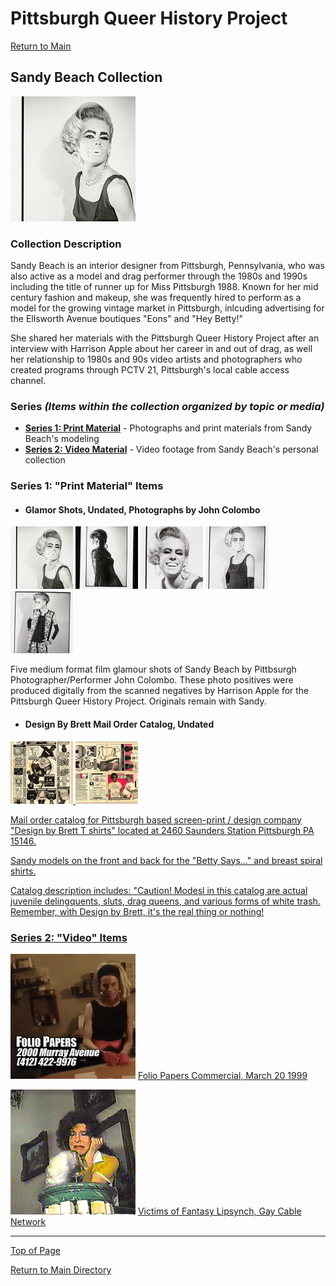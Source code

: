 # Pittsburgh Queer History Project

[Return to Main](../../README.md)

## Sandy Beach Collection

[![black and white photograph of a drag queen in a vintage silk sleeveless blouse](/collections/Sandy-Beach-Collection/image-files/Series-1/glamor1thumb.jpg)](./Sandy-Beach-Description.md)

### Collection Description
Sandy Beach is an interior designer from Pittsburgh, Pennsylvania, who was also active as a model and drag performer through the 1980s and 1990s including the title of runner up for Miss Pittsburgh 1988. Known for her mid century fashion and makeup, she was frequently hired to perform as a model for the growing vintage market in Pittsburgh, inlcuding advertising for the Ellsworth Avenue boutiques "Eons" and "Hey Betty!"

She shared her materials with the Pittsburgh Queer History Project after an interview with Harrison Apple about her career in and out of drag, as well her relationship to 1980s and 90s video artists and photographers who created programs through PCTV 21, Pittsburgh's local cable access channel. 

### Series *(Items within the collection organized by topic or media)*
- [**Series 1: Print Material**](#series-1-print-material-items) - Photographs and print materials from Sandy Beach's modeling
- [**Series 2: Video Material**](#series-2-video-items) - Video footage from Sandy Beach's personal collection

### Series 1: "Print Material" Items
- #### Glamor Shots, Undated, Photographs by John Colombo
<p float="left">
  <a href="/collections/Sandy-Beach-Collection/image-files/Series-1/glamor1.jpg"/><img src="/collections/Sandy-Beach-Collection/image-files/Series-1/glamor1thumb.jpg" width="100" /></a>
  <a href="/collections/Sandy-Beach-Collection/image-files/Series-1/glamor2.jpg"/><img src="/collections/Sandy-Beach-Collection/image-files/Series-1/glamor2thumb.jpg" width="100" /></a>
  <a href="/collections/Sandy-Beach-Collection/image-files/Series-1/glamor3.jpg"/><img src="/collections/Sandy-Beach-Collection/image-files/Series-1/glamor3thumb.jpg" width="100" /></a>
  <a href="/collections/Sandy-Beach-Collection/image-files/Series-1/glamor4.jpg"/><img src="/collections/Sandy-Beach-Collection/image-files/Series-1/glamor4thumb.jpg" width="100" /></a>
  <a href="/collections/Sandy-Beach-Collection/image-files/Series-1/glamor5.jpg"/><img src="/collections/Sandy-Beach-Collection/image-files/Series-1/glamor5thumb.jpg" width="100" /></a>
</p>

Five medium format film glamour shots of Sandy Beach by Pittbsurgh Photographer/Performer John Colombo. These photo positives were produced digitally from the scanned negatives by Harrison Apple for the Pittsburgh Queer History Project. Originals remain with Sandy.

- #### Design By Brett Mail Order Catalog, Undated
<p float="left">
  <a href="/collections/Sandy-Beach-Collection/image-files/Series-1/bretdesign.jpg"/><img src="/collections/Sandy-Beach-Collection/image-files/Series-1/bretdesign1thumb.jpg" width="100" />
  <a href="/collections/Sandy-Beach-Collection/image-files/Series-1/bretdesign2.jpg"/><img src="/collections/Sandy-Beach-Collection/image-files/Series-1/bretdesign2thumb.jpg" width="100" />
</p>
Mail order catalog for Pittsburgh based screen-print / design company "Design by Brett T shirts" located at 2460 Saunders Station Pittsburgh PA 15146.

Sandy models on the front and back for the "Betty Says..." and breast spiral shirts.

Catalog description includes:
"Caution! Modesl in this catalog are actual juvenile delingquents, sluts, drag queens, and various forms of white trash. Remember, with Design by Brett, it's the real thing or nothing!


### Series 2: "Video" Items

[![a blonde drag queen sits at a desk in a black dress with the text folio papers and its murray avenue address](/collections/Sandy-Beach-Collection/image-files/Series-2/papersthumb.png)](https://vimeo.com/455594708?share=copy) [Folio Papers Commercial, March 20 1999](https://vimeo.com/455594708?share=copy)

[![a drag queen leans her head on a marble and brass newel post](/collections/Sandy-Beach-Collection/image-files/Series-2/victimsthumb.png)](https://vimeo.com/455594708?share=copy) [Victims of Fantasy Lipsynch, Gay Cable Network](https://vimeo.com/455594708?share=copy)

--- 

[Top of Page](#pittsburgh-queer-history-project)

[Return to Main Directory](../../README.md)
